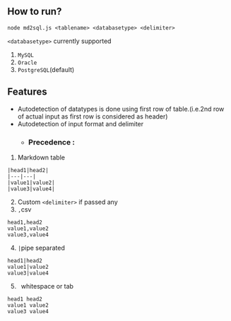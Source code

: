 ## How to run?
```
node md2sql.js <tablename> <databasetype> <delimiter>
```




`<databasetype>` currently supported
1. `MySQL`
2. `Oracle`
3. `PostgreSQL`(default)
## Features
- Autodetection of datatypes is done using first row of table.(i.e.2nd row of actual input as first row is considered as header)
- Autodetection of input format and delimiter
  - ### Precedence :
1. Markdown table
```
|head1|head2|
|---|---|
|value1|value2|
|value3|value4|
```
2. Custom `<delimiter>` if passed any
4. `,`csv
```
head1,head2
value1,value2
value3,value4
```
4. `|`pipe separated
```
head1|head2
value1|value2
value3|value4
```
5. ` `whitespace or tab
```
head1 head2
value1 value2
value3 value4
```
